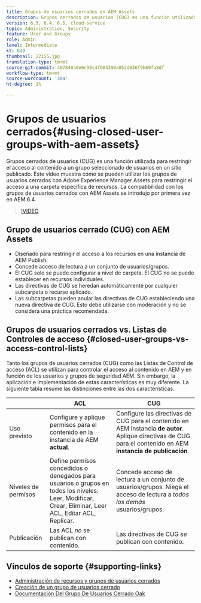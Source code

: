 ```yaml
---
title: Grupos de usuarios cerrados en AEM Assets
description: Grupos cerrados de usuarios (CUG) es una función utilizada para restringir el acceso al contenido a un grupo seleccionado de usuarios en un sitio publicado. Este vídeo muestra cómo se pueden utilizar los grupos de usuarios cerrados con Adobe Experience Manager Assets para restringir el acceso a una carpeta específica de recursos.
version: 6.3, 6.4, 6.5, cloud-service
topic: Administration, Security
feature: User and Groups
role: Admin
level: Intermediate
kt: 649
thumbnail: 22155.jpg
translation-type: tm+mt
source-git-commit: 407840a0e0c90c4f004390a052d036f9b69fa8df
workflow-type: tm+mt
source-wordcount: '384'
ht-degree: 1%

---
```



# Grupos de usuarios cerrados{#using-closed-user-groups-with-aem-assets}

Grupos cerrados de usuarios (CUG) es una función utilizada para restringir el acceso al contenido a un grupo seleccionado de usuarios en un sitio publicado. Este vídeo muestra cómo se pueden utilizar los grupos de usuarios cerrados con Adobe Experience Manager Assets para restringir el acceso a una carpeta específica de recursos. La compatibilidad con los grupos de usuarios cerrados con AEM Assets se introdujo por primera vez en AEM 6.4.

>[!VIDEO](https://video.tv.adobe.com/v/22155?quality=12&learn=on)

## Grupo de usuarios cerrado (CUG) con AEM Assets

* Diseñado para restringir el acceso a los recursos en una instancia de AEM Publish.
* Concede acceso de lectura a un conjunto de usuarios/grupos.
* El CUG solo se puede configurar a nivel de carpeta. El CUG no se puede establecer en recursos individuales.
* Las directivas de CUG se heredan automáticamente por cualquier subcarpeta o recurso aplicado.
* Las subcarpetas pueden anular las directivas de CUG estableciendo una nueva directiva de CUG. Esto debe utilizarse con moderación y no se considera una práctica recomendada.

## Grupos de usuarios cerrados vs. Listas de Controles de acceso {#closed-user-groups-vs-access-control-lists}

Tanto los grupos de usuarios cerrados (CUG) como las Listas de Control de acceso (ACL) se utilizan para controlar el acceso al contenido en AEM y en función de los usuarios y grupos de seguridad AEM. Sin embargo, la aplicación e implementación de estas características es muy diferente. La siguiente tabla resume las distinciones entre las dos características.

|  | ACL | CUG |
| ----------------- | -------------------------------------------------------------------------------------------------------------------------------- | ----------------------------------------------------------------------------------------------------------------------------- |
| Uso previsto | Configure y aplique permisos para el contenido en la instancia de AEM **actual**. | Configure las directivas de CUG para el contenido en AEM instancia **de autor**. Aplique directivas de CUG para el contenido en AEM **instancia de publicación**. |
| Niveles de permisos | Define permisos concedidos o denegados para usuarios o grupos en todos los niveles: Leer, Modificar, Crear, Eliminar, Leer ACL, Editar ACL, Replicar. | Concede acceso de lectura a un conjunto de usuarios/grupos. Niega el acceso de lectura a *todos los demás* usuarios/grupos. |
| Publicación | Las ACL *no* se publican con contenido. | Las directivas de CUG *se* publican con contenido. |

## Vínculos de soporte {#supporting-links}

* [Administración de recursos y grupos de usuarios cerrados](https://experienceleague.adobe.com/docs/experience-manager-65/assets/managing/manage-assets.html?lang=en#closed-user-group)
* [Creación de un grupo de usuarios cerrado](https://experienceleague.adobe.com/docs/experience-manager-65/administering/security/cug.html)
* [Documentación Del Grupo De Usuarios Cerrado Oak](https://jackrabbit.apache.org/oak/docs/security/authorization/cug.html)
